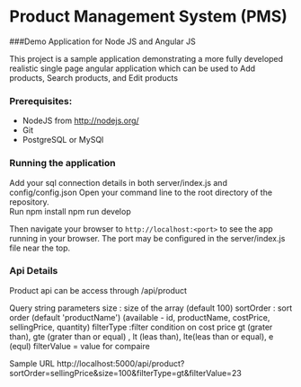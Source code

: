 # Product Management System (PMS) 
###Demo Application for Node JS and Angular JS

This project is a sample application demonstrating a more fully developed realistic single page
angular application which can be used to Add products, Search products, and Edit products


### Prerequisites:
* NodeJS from http://nodejs.org/
* Git 
* PostgreSQL or MySQl

### Running the application
Add your sql connection details in both server/index.js and config/config.json
Open your command line to the root directory of the repository.  
Run 
npm install
npm run develop 

Then navigate your browser to `http://localhost:<port>` to see the app running in
your browser.  The port may be configured in the server/index.js file near the top.

### Api Details

Product api can be access through /api/product

Query string parameters
size : size of the array (default 100)
sortOrder : sort order (default 'productName') (available - id, productName, costPrice, sellingPrice, quantity)
filterType :filter condition on cost price gt (grater than),  gte (grater than or equal)  , lt (leas than), lte(leas than or equal), e (equl)
filterValue = value for compaire

Sample URL http://localhost:5000/api/product?sortOrder=sellingPrice&size=100&filterType=gt&filterValue=23
